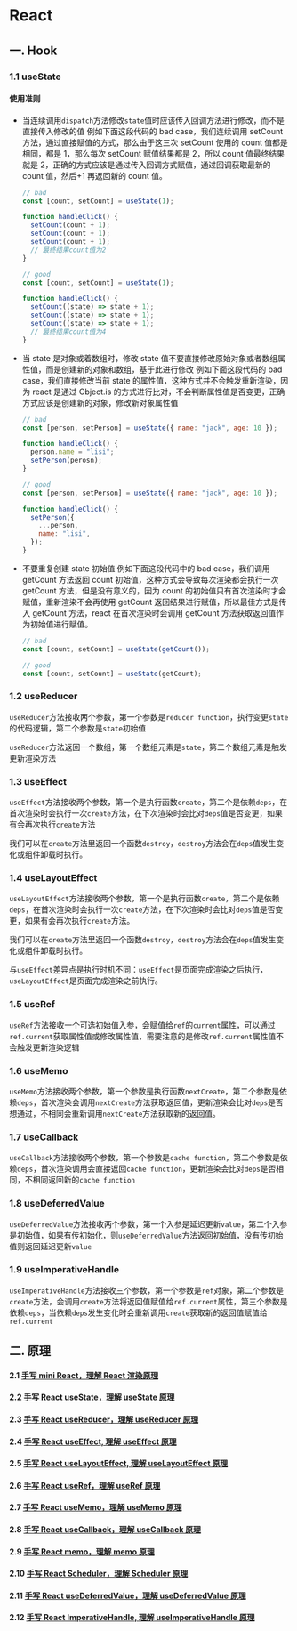 # React

## 一. Hook

### 1.1 useState

#### 使用准则

- 当连续调用`dispatch`方法修改`state`值时应该传入回调方法进行修改，而不是直接传入修改的值
  例如下面这段代码的 bad case，我们连续调用 setCount 方法，通过直接赋值的方式，那么由于这三次 setCount 使用的 count 值都是相同，都是 1，那么每次 setCount 赋值结果都是 2，所以 count 值最终结果就是 2，正确的方式应该是通过传入回调方式赋值，通过回调获取最新的 count 值，然后+1 再返回新的 count 值。

  ```javascript
  // bad
  const [count, setCount] = useState(1);

  function handleClick() {
    setCount(count + 1);
    setCount(count + 1);
    setCount(count + 1);
    // 最终结果count值为2
  }

  // good
  const [count, setCount] = useState(1);

  function handleClick() {
    setCount((state) => state + 1);
    setCount((state) => state + 1);
    setCount((state) => state + 1);
    // 最终结果count值为4
  }
  ```

- 当 state 是对象或着数组时，修改 state 值不要直接修改原始对象或者数组属性值，而是创建新的对象和数组，基于此进行修改
  例如下面这段代码的 bad case，我们直接修改当前 state 的属性值，这种方式并不会触发重新渲染，因为 react 是通过 Object.is 的方式进行比对，不会判断属性值是否变更，正确方式应该是创建新的对象，修改新对象属性值

  ```javascript
  // bad
  const [person, setPerson] = useState({ name: "jack", age: 10 });

  function handleClick() {
    person.name = "lisi";
    setPerson(perosn);
  }

  // good
  const [person, setPerson] = useState({ name: "jack", age: 10 });

  function handleClick() {
    setPerson({
      ...person,
      name: "lisi",
    });
  }
  ```

- 不要重复创建 state 初始值
  例如下面这段代码中的 bad case，我们调用 getCount 方法返回 count 初始值，这种方式会导致每次渲染都会执行一次 getCount 方法，但是没有意义的，因为 count 的初始值只有首次渲染时才会赋值，重新渲染不会再使用 getCount 返回结果进行赋值，所以最佳方式是传入 getCount 方法，react 在首次渲染时会调用 getCount 方法获取返回值作为初始值进行赋值。

  ```javascript
  // bad
  const [count, setCount] = useState(getCount());

  // good
  const [count, setCount] = useState(getCount);
  ```

### 1.2 useReducer

`useReducer`方法接收两个参数，第一个参数是`reducer function`，执行变更`state`的代码逻辑，第二个参数是`state`初始值

`useReducer`方法返回一个数组，第一个数组元素是`state`，第二个数组元素是触发更新渲染方法

### 1.3 useEffect

`useEffect`方法接收两个参数，第一个是执行函数`create`，第二个是依赖`deps`，在首次渲染时会执行一次`create`方法，在下次渲染时会比对`deps`值是否变更，如果有会再次执行`create`方法

我们可以在`create`方法里返回一个函数`destroy`，`destroy`方法会在`deps`值发生变化或组件卸载时执行。

### 1.4 useLayoutEffect

`useLayoutEffect`方法接收两个参数，第一个是执行函数`create`，第二个是依赖`deps`，在首次渲染时会执行一次`create`方法，在下次渲染时会比对`deps`值是否变更，如果有会再次执行`create`方法。

我们可以在`create`方法里返回一个函数`destroy`，`destroy`方法会在`deps`值发生变化或组件卸载时执行。

与`useEffect`差异点是执行时机不同：`useEffect`是页面完成渲染之后执行，`useLayoutEffect`是页面完成渲染之前执行。

### 1.5 useRef

`useRef`方法接收一个可选初始值入参，会赋值给`ref`的`current`属性，可以通过`ref.current`获取属性值或修改属性值，需要注意的是修改`ref.current`属性值不会触发更新渲染逻辑

### 1.6 useMemo

`useMemo`方法接收两个参数，第一个参数是执行函数`nextCreate`，第二个参数是依赖`deps`，首次渲染会调用`nextCreate`方法获取返回值，更新渲染会比对`deps`是否想通过，不相同会重新调用`nextCreate`方法获取新的返回值。

### 1.7 useCallback

`useCallback`方法接收两个参数，第一个参数是`cache function`，第二个参数是依赖`deps`，首次渲染调用会直接返回`cache function`，更新渲染会比对`deps`是否相同，不相同返回新的`cache function`

### 1.8 useDeferredValue

`useDeferredValue`方法接收两个参数，第一个入参是延迟更新`value`，第二个入参是初始值，如果有传初始化，则`useDeferredValue`方法返回初始值，没有传初始值则返回延迟更新`value`

### 1.9 useImperativeHandle

`useImperativeHandle`方法接收三个参数，第一个参数是`ref`对象，第二个参数是`create`方法，会调用`create`方法将返回值赋值给`ref.current`属性，第三个参数是依赖`deps`，当依赖`deps`发生变化时会重新调用`create`获取新的返回值赋值给`ref.current`

## 二. 原理

#### 2.1 [手写 mini React，理解 React 渲染原理](https://juejin.cn/post/7455612245768241192)

#### 2.2 [手写 React useState，理解 useState 原理](https://juejin.cn/post/7456265285852299264)

#### 2.3 [手写 React useReducer，理解 useReducer 原理](https://juejin.cn/post/7457434262561112098)

#### 2.4 [手写 React useEffect, 理解 useEffect 原理](https://juejin.cn/post/7456647661548453940)

#### 2.5 [手写 React useLayoutEffect, 理解 useLayoutEffect 原理](https://juejin.cn/post/7457151932395913216)

#### 2.6 [手写 React useRef，理解 useRef 原理](https://juejin.cn/post/7456796962119450658)

#### 2.7 [手写 React useMemo，理解 useMemo 原理](https://juejin.cn/post/7457493837414858786)

#### 2.8 [手写 React useCallback，理解 useCallback 原理](https://juejin.cn/post/7457518270893064207)

#### 2.9 [手写 React memo，理解 memo 原理](https://juejin.cn/post/7457730305933131812)

#### 2.10 [手写 React Scheduler，理解 Scheduler 原理](https://juejin.cn/post/7458189303062151222)

#### 2.11 [手写 React useDeferredValue，理解 useDeferredValue 原理](https://juejin.cn/post/7458570571607212043)

#### 2.12 [手写 React ImperativeHandle, 理解 useImperativeHandle 原理](https://juejin.cn/post/7458648750765883411)
